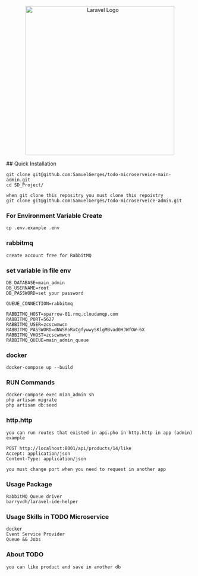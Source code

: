 <p align="center"><a href="https://laravel.com" target="_blank"><img src="https://raw.githubusercontent.com/laravel/art/master/logo-lockup/5%20SVG/2%20CMYK/1%20Full%20Color/laravel-logolockup-cmyk-red.svg" width="400" alt="Laravel Logo"></a></p>
## Quick Installation

    git clone git@github.com:SamuelGerges/todo-microserveice-main-admin.git
    cd SD_Project/
    
    when git clone this repositry you must clone this repoistry 
    git clone git@github.com:SamuelGerges/todo-microserveice-admin.git

### For Environment Variable Create

    cp .env.example .env

### rabbitmq
    create account free for RabbitMQ

### set variable in file env
    DB_DATABASE=main_admin
    DB_USERNAME=root
    DB_PASSWORD=set your password

    QUEUE_CONNECTION=rabbitmq
    
    RABBITMQ_HOST=sparrow-01.rmq.cloudamqp.com
    RABBITMQ_PORT=5627
    RABBITMQ_USER=zcscwmwcn
    RABBITMQ_PASSWORD=dNWSRoRxCgfywwySKlgMBvad0HJWfOW-6X
    RABBITMQ_VHOST=zcscwmwcn
    RABBITMQ_QUEUE=main_admin_queue

### docker
    docker-compose up --build

### RUN Commands
    docker-compose exec mian_admin sh
    php artisan migrate
    php artisan db:seed

### http.http
    you can run routes that existed in api.pho in http.http in app (admin)
    example 
    
    POST http://localhost:8001/api/products/14/like
    Accept: application/json
    Content-Type: application/json
    
    you must change port when you need to request in another app 

### Usage Package
    RabbitMQ Queue driver
    barryvdh/laravel-ide-helper

### Usage Skills  in TODO Microservice
    docker
    Event Service Provider
    Queue && Jobs


### About TODO
    you can like product and save in another db
 
